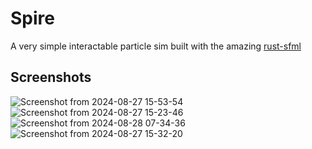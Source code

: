 # Spire
A very simple interactable particle sim built with the amazing [rust-sfml](https://github.com/jeremyletang/rust-sfml/tree/master)

## Screenshots
![Screenshot from 2024-08-27 15-53-54](https://github.com/user-attachments/assets/b97045cc-d954-4df1-96c1-22b739398cad)
![Screenshot from 2024-08-27 15-23-46](https://github.com/user-attachments/assets/7bc85bf2-baf7-4fc9-8c1a-a29454bfb0b8)
![Screenshot from 2024-08-28 07-34-36](https://github.com/user-attachments/assets/d2f972d1-0c4e-46a9-a00f-0d70dc073fad)
![Screenshot from 2024-08-27 15-32-20](https://github.com/user-attachments/assets/ab1aabf0-83bb-4c85-92a4-64212908900a)
